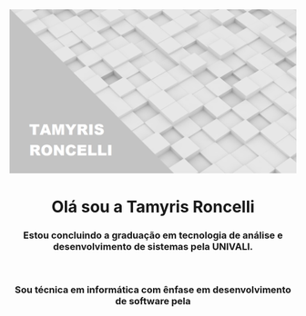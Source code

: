 <img src="https://github.com/tamyrisroncelli/tamyrisroncelli/blob/main/background.png" style="max-width:100%;">

 <h1 align="center"> Olá sou a Tamyris Roncelli </h1>
 
<h3 align="center"> Estou concluindo a graduação em tecnologia de análise e desenvolvimento de sistemas pela UNIVALI.</h3><br>
<h3 align="center"> Sou técnica em informática com ênfase em desenvolvimento de software pela <a href="ETEC São Paulo - Basílides de Godoy.</a></h3><br>


- 🔭 Trabalho atualmente na Universidade do Vale do Itajaí - UNIVALI
- 🌱 Estou aprendendo **JavaScript, HTML5, CSS3, Java e Genexus 16
<!-- 👯 I’m looking to collaborate on ...
- 🤔 I’m looking for help with ...
- 💬 Ask me about ...
- 📫 How to reach me: ...
- 😄 Pronouns: ...
- ⚡ Fun fact: ...
-->

